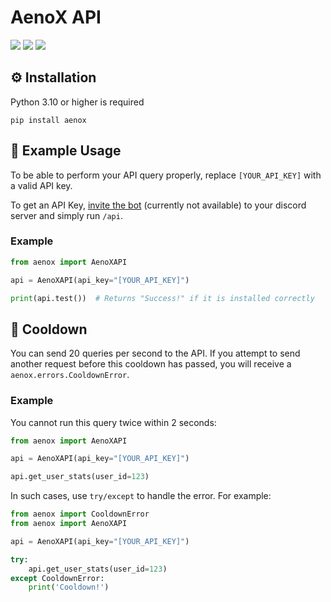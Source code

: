 # AenoX API
[![](https://img.shields.io/pypi/v/aenox.svg?style=for-the-badge&logo=pypi&color=yellow&logoColor=white)](https://pypi.org/project/aenox/)
[![](https://img.shields.io/pypi/l/aenox?style=for-the-badge&color=5865F2)](https://github.com/aenoxic/aenox-api/blob/main/LICENSE)
[![](https://img.shields.io/readthedocs/aenox-api?style=for-the-badge)](https://aenox-api.readthedocs.io/en/latest/)

## ⚙️ Installation
Python 3.10 or higher is required
```
pip install aenox
```

## 🚀 Example Usage
To be able to perform your API query properly, replace `[YOUR_API_KEY]` with a valid API key.

To get an API Key, [invite the bot](https://discord.com/oauth2/authorize?client_id=123) (currently not available) to your discord server and simply run `/api`.

### Example

```python
from aenox import AenoXAPI

api = AenoXAPI(api_key="[YOUR_API_KEY]")

print(api.test())  # Returns "Success!" if it is installed correctly
```


## 🫧 Cooldown
You can send 20 queries per second to the API. If you attempt to send another request before this cooldown has passed, you will receive a `aenox.errors.CooldownError`.

### Example
You cannot run this query twice within 2 seconds:
```python
from aenox import AenoXAPI

api = AenoXAPI(api_key="[YOUR_API_KEY]")

api.get_user_stats(user_id=123)
```

In such cases, use `try/except` to handle the error. For example:

```python
from aenox import CooldownError
from aenox import AenoXAPI

api = AenoXAPI(api_key="[YOUR_API_KEY]")

try:
    api.get_user_stats(user_id=123)
except CooldownError:
    print('Cooldown!')
```

